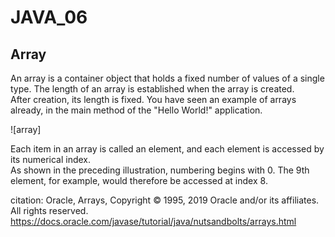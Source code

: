 # JAVA_06


## Array

An array is a container object that holds a fixed number of values of a single type. The length of an array is established when the array is created.<br>
After creation, its length is fixed. You have seen an example of arrays already, in the main method of the "Hello World!" application.<br>

![array]

Each item in an array is called an element, and each element is accessed by its numerical index.<br>
As shown in the preceding illustration, numbering begins with 0. The 9th element, for example, would therefore be accessed at index 8.

citation: Oracle, Arrays, Copyright © 1995, 2019 Oracle and/or its affiliates. All rights reserved.
https://docs.oracle.com/javase/tutorial/java/nutsandbolts/arrays.html
